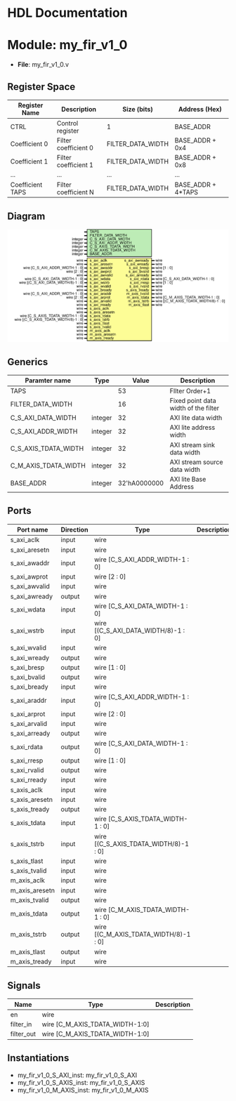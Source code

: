 # HDL Documentation

# Module: my_fir_v1_0 
- **File**: my_fir_v1_0.v
## Register Space 
| Register Name | Description                             | Size (bits) | Address (Hex) |
|---------------|-----------------------------------------|-------------|---------------|
| CTRL          | Control register                        | 1           | BASE_ADDR     |
| Coefficient 0 | Filter coefficient 0                    | FILTER_DATA_WIDTH | BASE_ADDR + 0x4 |
| Coefficient 1 | Filter coefficient 1                    | FILTER_DATA_WIDTH | BASE_ADDR + 0x8 |
| ...           | ...                                     | ...         | ...           |
| Coefficient TAPS | Filter coefficient N                    | FILTER_DATA_WIDTH | BASE_ADDR + 4*TAPS |

## Diagram
![Diagram](my_fir_v1_0.svg "Diagram")
## Generics

| Paramter name        | Type    | Value        | Description                          |
| -------------------- | ------- | ------------ | ------------------------------------ |
| TAPS                 |         | 53           | FIlter Order+1                       |
| FILTER_DATA_WIDTH    |         | 16           | Fixed point data width of the filter |
| C_S_AXI_DATA_WIDTH   | integer | 32           | AXI lite data width                  |
| C_S_AXI_ADDR_WIDTH   | integer | 32           | AXI lite address width               |
| C_S_AXIS_TDATA_WIDTH | integer | 32           | AXI stream sink data width           |
| C_M_AXIS_TDATA_WIDTH | integer | 32           | AXI stream source data width         |
| BASE_ADDR            | integer | 32'hA0000000 | AXI lite Base Address                |

## Ports

| Port name      | Direction | Type                                  | Description |
| -------------- | --------- | ------------------------------------- | ----------- |
| s_axi_aclk     | input     | wire                                  |             |
| s_axi_aresetn  | input     | wire                                  |             |
| s_axi_awaddr   | input     | wire [C_S_AXI_ADDR_WIDTH-1 : 0]       |             |
| s_axi_awprot   | input     | wire [2 : 0]                          |             |
| s_axi_awvalid  | input     | wire                                  |             |
| s_axi_awready  | output    | wire                                  |             |
| s_axi_wdata    | input     | wire [C_S_AXI_DATA_WIDTH-1 : 0]       |             |
| s_axi_wstrb    | input     | wire [(C_S_AXI_DATA_WIDTH/8)-1 : 0]   |             |
| s_axi_wvalid   | input     | wire                                  |             |
| s_axi_wready   | output    | wire                                  |             |
| s_axi_bresp    | output    | wire [1 : 0]                          |             |
| s_axi_bvalid   | output    | wire                                  |             |
| s_axi_bready   | input     | wire                                  |             |
| s_axi_araddr   | input     | wire [C_S_AXI_ADDR_WIDTH-1 : 0]       |             |
| s_axi_arprot   | input     | wire [2 : 0]                          |             |
| s_axi_arvalid  | input     | wire                                  |             |
| s_axi_arready  | output    | wire                                  |             |
| s_axi_rdata    | output    | wire [C_S_AXI_DATA_WIDTH-1 : 0]       |             |
| s_axi_rresp    | output    | wire [1 : 0]                          |             |
| s_axi_rvalid   | output    | wire                                  |             |
| s_axi_rready   | input     | wire                                  |             |
| s_axis_aclk    | input     | wire                                  |             |
| s_axis_aresetn | input     | wire                                  |             |
| s_axis_tready  | output    | wire                                  |             |
| s_axis_tdata   | input     | wire [C_S_AXIS_TDATA_WIDTH-1 : 0]     |             |
| s_axis_tstrb   | input     | wire [(C_S_AXIS_TDATA_WIDTH/8)-1 : 0] |             |
| s_axis_tlast   | input     | wire                                  |             |
| s_axis_tvalid  | input     | wire                                  |             |
| m_axis_aclk    | input     | wire                                  |             |
| m_axis_aresetn | input     | wire                                  |             |
| m_axis_tvalid  | output    | wire                                  |             |
| m_axis_tdata   | output    | wire [C_M_AXIS_TDATA_WIDTH-1 : 0]     |             |
| m_axis_tstrb   | output    | wire [(C_M_AXIS_TDATA_WIDTH/8)-1 : 0] |             |
| m_axis_tlast   | output    | wire                                  |             |
| m_axis_tready  | input     | wire                                  |             |

## Signals

| Name       | Type                            | Description |
| ---------- | ------------------------------- | ----------- |
| en         | wire                            |             |
| filter_in  | wire [C_M_AXIS_TDATA_WIDTH-1:0] |             |
| filter_out | wire [C_M_AXIS_TDATA_WIDTH-1:0] |             |

## Instantiations

- my_fir_v1_0_S_AXI_inst: my_fir_v1_0_S_AXI
- my_fir_v1_0_S_AXIS_inst: my_fir_v1_0_S_AXIS
- my_fir_v1_0_M_AXIS_inst: my_fir_v1_0_M_AXIS
